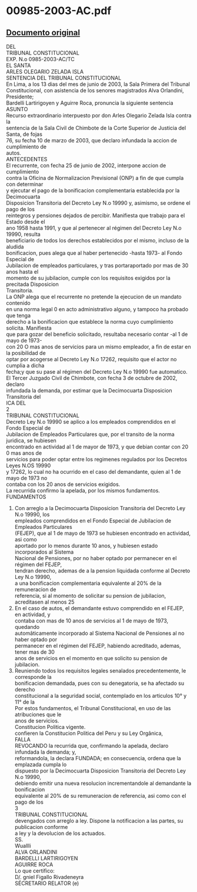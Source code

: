 
00985-2003-AC.pdf
=================
  
[Documento original](https://tc.gob.pe/jurisprudencia/2003/00985-2003-AC.pdf)  
---  
DEL  
TRIBUNAL CONSTITUCIONAL  
EXP. N.o 0985-2003-AC/TC  
EL SANTA  
ARLES OLEGARIO ZELADA ISLA  
SENTENCIA DEL TRIBUNAL CONSTITUCIONAL  
En Lima, a los 13 dias del mes de junio de 2003, la Sala Primera del Tribunal  
Constitucional, con asistencia de los senores magistrados Alva Orlandini, Presidente;  
Bardelli Lartirigoyen y Aguirre Roca, pronuncia la siguiente sentencia  
ASUNTO  
Recurso extraordinario interpuesto por don Arles Olegario Zelada Isla contra la  
sentencia de la Sala Civil de Chimbote de la Corte Superior de Justicia del Santa, de fojas  
76, su fecha 10 de marzo de 2003, que declaro infundada la accion de cumplimiento de  
autos.  
ANTECEDENTES  
El recurrente, con fecha 25 de junio de 2002, interpone accion de cumplimiento  
contra la Oficina de Normalizacion Previsional (ONP) a fin de que cumpla con determinar  
y ejecutar el pago de la bonificacion complementaria establecida por la Decimocuarta  
Disposicion Transitoria del Decreto Ley N.o 19990 y, asimismo, se ordene el pago de los  
reintegros y pensiones dejados de percibir. Manifiesta que trabajo para el Estado desde el  
ano 1958 hasta 1991, y que al pertenecer al régimen del Decreto Ley N.o 19990, resulta  
beneficiario de todos los derechos establecidos por el mismo, incluso de la aludida  
bonificacion, pues alega que al haber pertenecido -hasta 1973- al Fondo Especial de  
Jubilacion de empleados particulares, y tras portaraportado por mas de 30 anos hasta el  
momento de su jubilacion, cumple con los requisitos exigidos por la precitada Disposicion  
Transitoria.  
La ONP alega que el recurrente no pretende la ejecucion de un mandato contenido  
en una norma legal 0 en acto administrativo alguno, y tampoco ha probado que tenga  
derecho a la bonificacion que establece la norma cuyo cumplimiento solicita. Manifiesta  
que para gozar del beneficio solicitado, resultaba necesario contar -al 1 de mayo de 1973-  
con 20 O mas anos de servicios para un mismo empleador, a fin de estar en la posibilidad de  
optar por acogerse al Decreto Ley N.o 17262, requisito que el actor no cumplia a dicha  
fecha;y que su pase al régimen del Decreto Ley N.o 19990 fue automatico.  
El Tercer Juzgado Civil de Chimbote, con fecha 3 de octubre de 2002, declaro  
infundada la demanda, por estimar que la Decimocuarta Disposicion Transitoria del  
ICA DEL  
2  
TRIBUNAL CONSTITUCIONAL  
Decreto Ley N.o 19990 se aplico a los empleados comprendidos en el Fondo Especial de  
Jubilacion de Empleados Particulares que, por el transito de la norma juridica, se hubiesen  
encontrado en actividad al 1 de mayor de 1973, y que debian contar con 20 0 mas anos de  
servicios para poder optar entre los regimenes regulados por los Decretos Leyes N.OS 19990  
y 17262, lo cual no ha ocurrido en el caso del demandante, quien al 1 de mayo de 1973 no  
contaba con los 20 anos de servicios exigidos.  
La recurrida confirmo la apelada, por los mismos fundamentos.  
FUNDAMENTOS  
1. Con arreglo a la Decimocuarta Disposicion Transitoria del Decreto Ley N.o 19990, los  
empleados comprendidos en el Fondo Especial de Jubilacion de Empleados Particulares  
(FEJEP), que al 1 de mayo de 1973 se hubiesen encontrado en actividad, asi como  
aportado por lo menos durante 10 anos, y hubiesen estado incorporados al Sistema  
Nacional de Pensiones, por no haber optado por permanecer en el régimen del FEJEP,  
tendran derecho, ademas de a la pension liquidada conforme al Decreto Ley N.o 19990,  
a una bonificacion complementaria equivalente al 20% de la remuneracion de  
referencia, si al momento de solicitar su pension de jubilacion, acreditasen al menos 25  
2. En el caso de autos, el demandante estuvo comprendido en el FEJEP, en actividad, y  
contaba con mas de 10 anos de servicios al 1 de mayo de 1973, quedando  
automâticamente incorporado al Sistema Nacional de Pensiones al no haber optado por  
permanecer en el régimen del FEJEP, habiendo acreditado, ademas, tener mas de 30  
anos de servicios en el momento en que solicito su pension de jubilacion.  
3. Reuniendo todos los requisitos legales senalados precedentemente, le corresponde la  
bonificacion demandada, pues con su denegatoria, se ha afectado su derecho  
constitucional a la seguridad social, contemplado en los articulos 10° y 11° de la  
Por estos fundamentos, el Tribunal Constitucional, en uso de las atribuciones que le  
anos de servicios.  
Constitucion Politica vigente.  
confieren la Constitucion Politica del Peru y su Ley Orgânica,  
FALLA  
REVOCANDO la recurrida que, confirmando la apelada, declaro infundada la demanda; y,  
reformandola, la declara FUNDADA; en consecuencia, ordena que la emplazada cumpla lo  
dispuesto por la Decimocuarta Disposicion Transitoria del Decreto Ley N.o 19990,  
debiendo emitir una nueva resolucion incrementandole al demandante la bonificacion  
equivalente al 20% de su remuneracion de referencia, asi como con el pago de los  
3  
TRIBUNAL CONSTITUCIONAL  
devengados con arreglo a ley. Dispone la notificacion a las partes, su publicacion conforme  
a ley y la devolucion de los actuados.  
SS.  
Wuallli  
ALVA ORLANDINI  
BARDELLI LARTIRIGOYEN  
AGUIRRE ROCA  
Lo que certifico:  
D/. gniel Figallo Rivadeneyra  
SÉCRETARIO RELATOR (e)